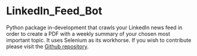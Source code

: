 # LinkedIn_Feed_Bot

Python package in-development that crawls your LinkedIn news feed in order to create a PDF with a weekly summary of your chosen most important topic. It uses Selenium as its workhorse. If you wish to contribute please visit the [Github repository](https://github.com/Martins6/LinkedIn_Feed_Bot).
